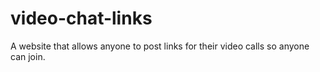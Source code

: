 # video-chat-links
A website that allows anyone to post links for their video calls so anyone can join.
